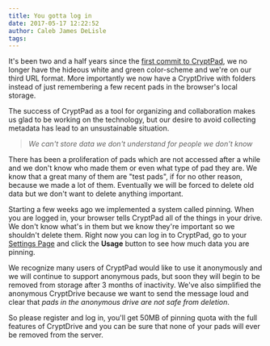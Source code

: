 ```yaml
---
title: You gotta log in
date: 2017-05-17 12:22:52
author: Caleb James DeLisle
tags:
---
```


It's been two and a half years since the [first commit to CryptPad](https://github.com/xwiki-labs/cryptpad/commit/1508c7ba71f5de5e51f061fbef45bc1f18493832),
we no longer have the hideous white and green color-scheme and we're on our third URL format.
More importantly we now have a CryptDrive with folders instead of just remembering a few recent
pads in the browser's local storage.

The success of CryptPad as a tool for organizing and collaboration makes us glad to be working on
the technology, but our desire to avoid collecting metadata has lead to an unsustainable situation.

> *We can't store data we don't understand for people we don't know*

There has been a proliferation of pads which are not accessed after a while and we don't know who
made them or even what type of pad they are. We know that a great many of them are "test pads",
if for no other reason, because we made a lot of them. Eventually we will be forced to delete old
data but we don't want to delete anything important.

Starting a few weeks ago we implemented a system called pinning. When you are logged in, your
browser tells CryptPad all of the things in your drive. We don't know what's in them but we know
they're important so we shouldn't delete them. Right now you can log in to CryptPad, go to your
[Settings Page](https://cryptpad.fr/settings/) and click the **Usage** button to see how much data
you are pinning.

We recognize many users of CryptPad would like to use it anonymously and we will continue to support
anonymous pads, but soon they will begin to be removed from storage after 3 months of inactivity.
We've also simplified the anonymous CryptDrive because we want to send the message loud and clear
that *pads in the anonymous drive are not safe from deletion*.

So please register and log in, you'll get 50MB of pinning quota with the full features of CryptDrive
and you can be sure that none of your pads will ever be removed from the server.

